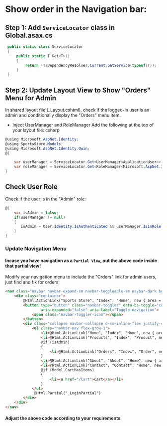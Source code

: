 # Show order in the Navigation bar:
## Step 1: Add `ServiceLocator` class in Global.asax.cs

```csharp
 public static class ServiceLocator
 {
     public static T Get<T>()
     {
         return (T)DependencyResolver.Current.GetService(typeof(T));
     }
 }
```
## Step 2: Update Layout View to Show "Orders" Menu for Admin
In shared layout file (_Layout.cshtml), check if the logged-in user is an admin and conditionally display the "Orders" menu item.

- Inject UserManager and RoleManager
Add the following at the top of your layout file:
csharp

```csharp
@using Microsoft.AspNet.Identity;
@using SportsStore.Models;
@using Microsoft.AspNet.Identity.Owin;
@{

    var userManager = ServiceLocator.Get<UserManager<ApplicationUser>>();
    var roleManager = ServiceLocator.Get<RoleManager<Microsoft.AspNet.Identity.EntityFramework.IdentityRole>>();
}
```
## Check User Role
Check if the user is in the "Admin" role:

```csharp
@{
    var isAdmin = false;
    if(userManager != null)
    {
       isAdmin = User.Identity.IsAuthenticated && userManager.IsInRole(User.Identity.GetUserId(), RoleName.CanManageProducts);
    }
}
```

### Update Navigation Menu
#### Incase you have navigation as a `Partial View`, put the above code inside that partial view!

Modify your navigation menu to include the "Orders" link for admin users, just find and fix for orders:
```html
<nav class="navbar navbar-expand-sm navbar-toggleable-sm navbar-dark bg-dark">
    <div class="container">
        @Html.ActionLink("Sports Store", "Index", "Home", new { area = "" }, new { @class = "navbar-brand" })
        <button type="button" class="navbar-toggler" data-bs-toggle="collapse" data-bs-target=".navbar-collapse" title="Toggle navigation" aria-controls="navbarSupportedContent"
                aria-expanded="false" aria-label="Toggle navigation">
            <span class="navbar-toggler-icon"></span>
        </button>
        <div class="collapse navbar-collapse d-sm-inline-flex justify-content-between">
            <ul class="navbar-nav flex-grow-1">
                <li>@Html.ActionLink("Home", "Index", "Home", new { area = "" }, new { @class = "nav-link" })</li>
                <li>@Html.ActionLink("Products", "Index", "Product", new { area = "" }, new { @class = "nav-link" })</li>
                @if (isAdmin)
                {
                    <li>@Html.ActionLink("Orders", "Index", "Order", new { area = "" }, new { @class = "nav-link" })</li>
                }
                <li>@Html.ActionLink("About", "About", "Home", new { area = "" }, new { @class = "nav-link" })</li>
                <li>@Html.ActionLink("Contact", "Contact", "Home", new { area = "" }, new { @class = "nav-link" })</li>
                @if (Model.CartHasItems)
                {
                    <li><a href="/Cart">Cart</a></li>
                }
            </ul>
             @Html.Partial("_LoginPartial")
        </div>
    </div>
</nav>
```
#### Adjust the above code according to your requirements